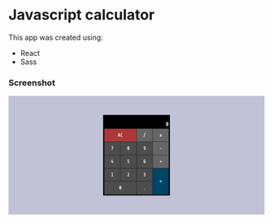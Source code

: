 # Javascript calculator

This app was created using:
 - React
 - Sass

### Screenshot

![](./public/screenshot.png)
